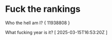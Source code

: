 # Fuck the rankings

Who the hell am I?
{ 11938808 }

What fucking year is it?
[ 2025-03-15T16:53:20Z ]
